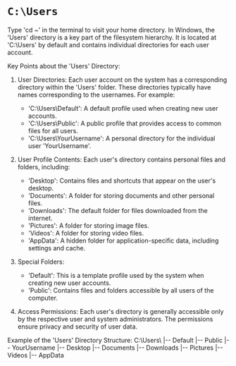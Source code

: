 # `C:\Users`


Type 'cd ~' in the terminal to visit your home directory.
In Windows, the 'Users' directory is a key part of the filesystem hierarchy.
It is located at 'C:\\Users' by default and contains individual directories for each user account.

Key Points about the 'Users' Directory:

1. User Directories:
   Each user account on the system has a corresponding directory within the 'Users' folder.
   These directories typically have names corresponding to the usernames. For example:
   - 'C:\\Users\\Default': A default profile used when creating new user accounts.
   - 'C:\\Users\\Public': A public profile that provides access to common files for all users.
   - 'C:\\Users\\YourUsername': A personal directory for the individual user 'YourUsername'.

2. User Profile Contents:
   Each user's directory contains personal files and folders, including:
   - 'Desktop': Contains files and shortcuts that appear on the user's desktop.
   - 'Documents': A folder for storing documents and other personal files.
   - 'Downloads': The default folder for files downloaded from the internet.
   - 'Pictures': A folder for storing image files.
   - 'Videos': A folder for storing video files.
   - 'AppData': A hidden folder for application-specific data, including settings and cache.

3. Special Folders:
   - 'Default': This is a template profile used by the system when creating new user accounts.
   - 'Public': Contains files and folders accessible by all users of the computer.

4. Access Permissions:
   Each user's directory is generally accessible only by the respective user and system administrators.
   The permissions ensure privacy and security of user data.

Example of the 'Users' Directory Structure:
C:\\Users\\
|-- Default
|-- Public
|-- YourUsername
    |-- Desktop
    |-- Documents
    |-- Downloads
    |-- Pictures
    |-- Videos
    |-- AppData
